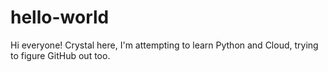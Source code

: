 # hello-world

Hi everyone!
Crystal here, I'm attempting to learn Python and Cloud, trying to figure GitHub out too. 
